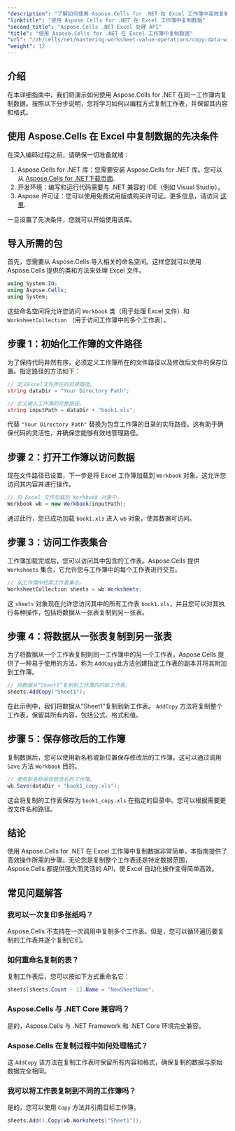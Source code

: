 ```yaml
---
"description": "了解如何使用 Aspose.Cells for .NET 在 Excel 工作簿中高效复制数据。按照本分步指南，轻松复制工作表、传输数据和管理 Excel 文件。"
"linktitle": "使用 Aspose.Cells for .NET 在 Excel 工作簿中复制数据"
"second_title": "Aspose.Cells .NET Excel 处理 API"
"title": "使用 Aspose.Cells for .NET 在 Excel 工作簿中复制数据"
"url": "/zh/cells/net/mastering-worksheet-value-operations/copy-data-within-excel-workbook/"
"weight": 12
---
```


## 介绍

在本详细指南中，我们将演示如何使用 Aspose.Cells for .NET 在同一工作簿内复制数据。按照以下分步说明，您将学习如何以编程方式复制工作表，并保留其内容和格式。

## 使用 Aspose.Cells 在 Excel 中复制数据的先决条件

在深入编码过程之前，请确保一切准备就绪：

1. Aspose.Cells for .NET 库：您需要安装 Aspose.Cells for .NET 库。您可以从 [Aspose.Cells for .NET下载页面](https://releases。aspose.com/cells/net/).
2. 开发环境：编写和运行代码需要与 .NET 兼容的 IDE（例如 Visual Studio）。
3. Aspose 许可证：您可以使用免费试用版或购买许可证。更多信息，请访问 [这里](https://purchase。aspose.com/temporary-license/).

一旦设置了先决条件，您就可以开始使用该库。

## 导入所需的包

首先，您需要从 Aspose.Cells 导入相关的命名空间。这样您就可以使用 Aspose.Cells 提供的类和方法来处理 Excel 文件。

```csharp
using System.IO;
using Aspose.Cells;
using System;
```

这些命名空间将允许您访问 `Workbook` 类（用于处理 Excel 文件）和 `WorksheetCollection` （用于访问工作簿中的多个工作表）。

## 步骤 1：初始化工作簿的文件路径

为了保持代码井然有序，必须定义工作簿所在的文件路径以及修改后文件的保存位置。指定路径的方法如下：

```csharp
// 定义Excel文件所在的目录路径。
string dataDir = "Your Directory Path";

// 定义输入工作簿的完整路径。
string inputPath = dataDir + "book1.xls";
```

代替 `"Your Directory Path"` 替换为包含工作簿的目录的实际路径。这有助于确保代码的灵活性，并确保您能够有效地管理路径。

## 步骤 2：打开工作簿以访问数据

现在文件路径已设置，下一步是将 Excel 工作簿加载到 `Workbook` 对象。这允许您访问其内容并进行操作。

```csharp
// 将 Excel 文件加载到 Workbook 对象中。
Workbook wb = new Workbook(inputPath);
```

通过此行，您已成功加载 `book1.xls` 进入 `wb` 对象，使其数据可访问。

## 步骤 3：访问工作表集合

工作簿加载完成后，您可以访问其中包含的工作表。Aspose.Cells 提供 `Worksheets` 集合，它允许您与工作簿中的每个工作表进行交互。

```csharp
// 从工作簿中检索工作表集合。
WorksheetCollection sheets = wb.Worksheets;
```

这 `sheets` 对象现在允许您访问其中的所有工作表 `book1.xls`，并且您可以对其执行各种操作，包括将数据从一张表复制到另一张表。

## 步骤 4：将数据从一张表复制到另一张表

为了将数据从一个工作表复制到同一工作簿中的另一个工作表，Aspose.Cells 提供了一种易于使用的方法，称为 `AddCopy`此方法创建指定工作表的副本并将其附加到工作簿。

```csharp
// 将数据从“Sheet1”复制到工作簿内的新工作表。
sheets.AddCopy("Sheet1");
```

在此示例中，我们将数据从“Sheet1”复制到新工作表。 `AddCopy` 方法将复制整个工作表，保留其所有内容，包括公式、格式和值。

## 步骤 5：保存修改后的工作簿

复制数据后，您可以使用新名称或新位置保存修改后的工作簿。这可以通过调用 `Save` 方法 `Workbook` 目的。

```csharp
// 使用新名称保存修改后的工作簿。
wb.Save(dataDir + "book1_copy.xls");
```

这会将复制的工作表保存为 `book1_copy.xls` 在指定的目录中。您可以根据需要更改文件名和路径。

## 结论

使用 Aspose.Cells for .NET 在 Excel 工作簿中复制数据非常简单，本指南提供了高效操作所需的步骤。无论您是复制整个工作表还是特定数据范围，Aspose.Cells 都提供强大而灵活的 API，使 Excel 自动化操作变得简单高效。

## 常见问题解答

### 我可以一次复印多张纸吗？

Aspose.Cells 不支持在一次调用中复制多个工作表。但是，您可以循环遍历要复制的工作表并逐个复制它们。

### 如何重命名复制的表？

复制工作表后，您可以按如下方式重命名它：

```csharp
sheets[sheets.Count - 1].Name = "NewSheetName";
```

### Aspose.Cells 与 .NET Core 兼容吗？

是的，Aspose.Cells 与 .NET Framework 和 .NET Core 环境完全兼容。

### Aspose.Cells 在复制过程中如何处理格式？

这 `AddCopy` 该方法在复制工作表时保留所有内容和格式，确保复制的数据与原始数据完全相同。

### 我可以将工作表复制到不同的工作簿吗？

是的，您可以使用 `Copy` 方法并引用目标工作簿。

```csharp
sheets.Add().Copy(wb.Worksheets["Sheet1"]);
```